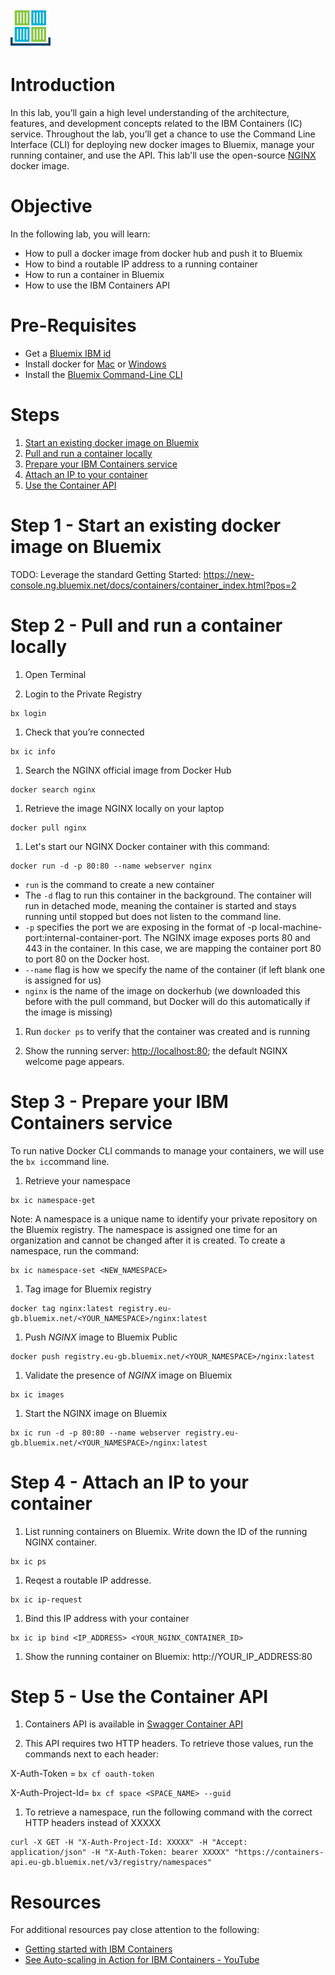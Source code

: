 ![](./images/container_icon64x64.png)
# Introduction

In this lab, you’ll gain a high level understanding of the architecture, features, and development concepts related to the IBM Containers (IC) service. Throughout the lab, you’ll get a chance to use the Command Line Interface (CLI) for deploying new docker images to Bluemix, manage your running container, and use the API. This lab'll use the open-source [NGINX](https://www.nginx.com/) docker image.


# Objective

In the following lab, you will learn:

+ How to pull a docker image from docker hub and push it to Bluemix
+ How to bind a routable IP address to a running container
+ How to run a container in Bluemix
+ How to use the IBM Containers API


# Pre-Requisites

+ Get a [Bluemix IBM id](https://bluemix.net)
+ Install docker for [Mac](https://docs.docker.com/engine/installation/mac/) or [Windows](https://docs.docker.com/engine/installation/windows/)
+ Install the [Bluemix Command-Line CLI](http://clis.ng.bluemix.net/)


# Steps

1. [Start an existing docker image on Bluemix](#step-1---start-an-existing-docker-image-on-bluemix)
2. [Pull and run a container locally](#step-2---pull-and-run-a-container-locally)
3. [Prepare your IBM Containers service](#step-3---prepare-your-ibm-containers-service)
4. [Attach an IP to your container](#step-4---attach-an-ip-to-your-container)
5. [Use the Container API](#step-5---use-the-container-api)


# Step 1 - Start an existing docker image on Bluemix

TODO: Leverage the standard Getting Started:
https://new-console.ng.bluemix.net/docs/containers/container_index.html?pos=2


# Step 2 - Pull and run a container locally

1. Open Terminal

1. Login to the Private Registry
  ```
  bx login
  ```

1. Check that you’re connected
  ```
  bx ic info
  ```

1. Search the NGINX official image from Docker Hub
  ```
  docker search nginx
  ```

1. Retrieve the image NGINX locally on your laptop
  ```
  docker pull nginx
  ```

1. Let's start our NGINX Docker container with this command:
  ```
  docker run -d -p 80:80 --name webserver nginx
  ```
  
  + ```run``` is the command to create a new container
  + The ```-d``` flag to run this container in the background. The container will run in detached mode, meaning the container is started and stays running until stopped but does not listen to the command line.
  + ```-p``` specifies the port we are exposing in the format of -p local-machine-port:internal-container-port. The NGINX image exposes ports 80 and 443 in the container. In this case, we are mapping the container port 80 to port 80 on the Docker host.
  + ```--name``` flag is how we specify the name of the container (if left blank one is assigned for us)
  + ```nginx``` is the name of the image on dockerhub (we downloaded this before with the pull command, but Docker will do this automatically if the image is missing)

1. Run ```docker ps``` to verify that the container was created and is running

1. Show the running server: [http://localhost:80](http://localhost:80); the default NGINX welcome page appears.


# Step 3 - Prepare your IBM Containers service

To run native Docker CLI commands to manage your containers, we will use the ```bx ic```command line.

1. Retrieve your namespace
  ```
  bx ic namespace-get
  ```
  
  Note: A namespace is a unique name to identify your private repository on the Bluemix registry. The namespace is assigned one time for an organization and cannot be changed after it is created. To create a namespace, run the command:
  ```
  bx ic namespace-set <NEW_NAMESPACE>
  ```
  
1. Tag image for Bluemix registry
  ```
  docker tag nginx:latest registry.eu-gb.bluemix.net/<YOUR_NAMESPACE>/nginx:latest
  ```
 
1. Push ​*NGINX*​ image to Bluemix Public
  ```
  docker push registry.eu-gb.bluemix.net/<YOUR_NAMESPACE>/nginx:latest
  ```

1. Validate the presence of ​*NGINX*​ image on Bluemix
  ```
  bx ic images
  ```

1. Start the NGINX image on Bluemix
  ```
  bx ic run -d -p 80:80 --name webserver registry.eu-gb.bluemix.net/<YOUR_NAMESPACE>/nginx:latest
  ```

# Step 4 - Attach an IP to your container

1. List running containers on Bluemix. Write down the ID of the running NGINX container.
  ```
  bx ic ps
  ```
  
1. Reqest a routable IP addresse.
  ```
  bx ic ip-request
  ```

1. Bind this IP address with your container
  ```
  bx ic ip bind <IP_ADDRESS> <YOUR_NGINX_CONTAINER_ID>
  ```

1. Show the running container on Bluemix: http://YOUR_IP_ADDRESS:80


# Step 5 - Use the Container API

1. Containers API is available in [Swagger Container API](http://ccsapi-doc.mybluemix.net) 

1. This API requires two HTTP headers. To retrieve those values, run the commands next to each header:

  X-Auth-Token     = ```bx cf oauth-token```
  
  X-Auth-Project-Id= ```bx cf space <SPACE_NAME> --guid```

1. To retrieve a namespace, run the following command with the correct HTTP headers instead of XXXXX
  ```
  curl -X GET -H "X-Auth-Project-Id: XXXXX" -H "Accept: application/json" -H "X-Auth-Token: bearer XXXXX" "https://containers-api.eu-gb.bluemix.net/v3/registry/namespaces"
  ```


# Resources

For additional resources pay close attention to the following:

- [Getting started with IBM Containers](https://new-console.ng.bluemix.net/docs/containers/container_index.html)
- [See Auto-scaling in Action for IBM Containers - YouTube](https://www.youtube.com/watch?v=MFs-pSr2gsw)